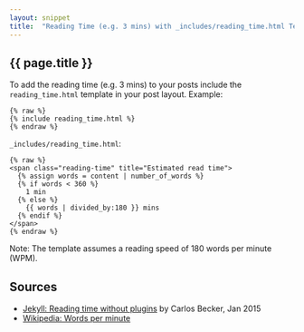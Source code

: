 ```yaml
---
layout: snippet
title:  "Reading Time (e.g. 3 mins) with _includes/reading_time.html Template"
---
```


## {{ page.title }}

To add the reading time (e.g. 3 mins) to your posts include the `reading_time.html`
template in your post layout. Example:

```
{% raw %}
{% include reading_time.html %}
{% endraw %}
```


`_includes/reading_time.html`:

```
{% raw %}
<span class="reading-time" title="Estimated read time">
  {% assign words = content | number_of_words %}
  {% if words < 360 %}
    1 min
  {% else %}
    {{ words | divided_by:180 }} mins
  {% endif %}
</span>
{% endraw %}
```

Note: The template assumes a reading speed of 180 words per minute (WPM).



## Sources

- [Jekyll: Reading time without plugins](http://carlosbecker.com/posts/jekyll-reading-time-without-plugins/) by Carlos Becker, Jan 2015
- [Wikipedia: Words per minute](http://en.wikipedia.org/wiki/Words_per_minute)
